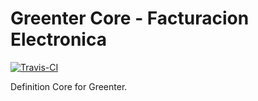 Greenter Core - Facturacion Electronica
=========================
[![Travis-CI](https://img.shields.io/travis/giansalex/greenter-core.svg?label=travis-ci&branch=master&style=flat-square)](https://travis-ci.org/giansalex/greenter-core)       

Definition Core for Greenter.


